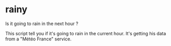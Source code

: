 # rainy
Is it going to rain in the next hour ?

This script tell you if it's going to rain in the current hour. It's getting his data from a "Météo France" service.
